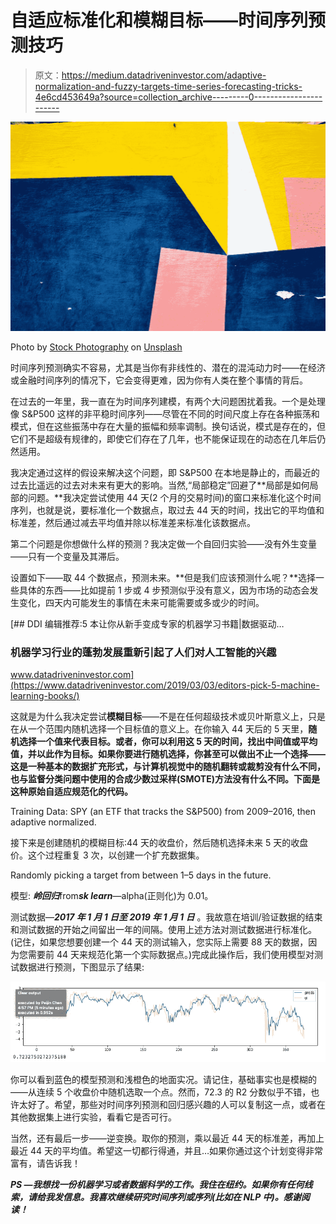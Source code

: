 # 自适应标准化和模糊目标——时间序列预测技巧

> 原文：<https://medium.datadriveninvestor.com/adaptive-normalization-and-fuzzy-targets-time-series-forecasting-tricks-4e6cd453649a?source=collection_archive---------0----------------------->

![](img/9a9ec18c6096de1a7dd0f9028ff6c962.png)

Photo by [Stock Photography](https://unsplash.com/@aplaceforcreation?utm_source=medium&utm_medium=referral) on [Unsplash](https://unsplash.com?utm_source=medium&utm_medium=referral)

时间序列预测确实不容易，尤其是当你有非线性的、潜在的混沌动力时——在经济或金融时间序列的情况下，它会变得更难，因为你有人类在整个事情的背后。

在过去的一年里，我一直在为时间序列建模，有两个大问题困扰着我。一个是处理像 S&P500 这样的非平稳时间序列——尽管在不同的时间尺度上存在各种振荡和模式，但在这些振荡中存在大量的振幅和频率调制。换句话说，模式是存在的，但它们不是超级有规律的，即使它们存在了几年，也不能保证现在的动态在几年后仍然适用。

我决定通过这样的假设来解决这个问题，即 S&P500 在本地是静止的，而最近的过去比遥远的过去对未来有更大的影响。当然,“局部稳定”回避了**局部是如何局部的问题。**我决定尝试使用 44 天(2 个月的交易时间)的窗口来标准化这个时间序列，也就是说，要标准化一个数据点，取过去 44 天的时间，找出它的平均值和标准差，然后通过减去平均值并除以标准差来标准化该数据点。

第二个问题是你想做什么样的预测？我决定做一个自回归实验——没有外生变量——只有一个变量及其滞后。

设置如下——取 44 个数据点，预测未来。**但是我们应该预测什么呢？**选择一些具体的东西——比如提前 1 步或 4 步预测似乎没有意义，因为市场的动态会发生变化，四天内可能发生的事情在未来可能需要或多或少的时间。

[](https://www.datadriveninvestor.com/2019/03/03/editors-pick-5-machine-learning-books/) [## DDI 编辑推荐:5 本让你从新手变成专家的机器学习书籍|数据驱动…

### 机器学习行业的蓬勃发展重新引起了人们对人工智能的兴趣

www.datadriveninvestor.com](https://www.datadriveninvestor.com/2019/03/03/editors-pick-5-machine-learning-books/) 

这就是为什么我决定尝试**模糊目标**——不是在任何超级技术或贝叶斯意义上，只是在从一个范围内随机选择一个目标值的意义上。在你输入 44 天后的 5 天里，**随机选择一个值来代表目标。或者，你可以利用这 5 天的时间，找出中间值或平均值，并以此作为目标。如果你要进行随机选择，你甚至可以做出不止一个选择——这是一种基本的数据扩充形式，与计算机视觉中的随机翻转或裁剪没有什么不同，也与监督分类问题中使用的合成少数过采样(SMOTE)方法没有什么不同。下面是这种原始自适应规范化的代码。**

Training Data: SPY (an ETF that tracks the S&P500) from 2009–2016, then adaptive normalized.

接下来是创建随机的模糊目标:44 天的收盘价，然后随机选择未来 5 天的收盘价。这个过程重复 3 次，以创建一个扩充数据集。

Randomly picking a target from between 1–5 days in the future.

模型: ***岭回归***from***sk learn***—alpha(正则化)为 0.01。

测试数据—***2017 年 1 月 1 日至 2019 年 1 月 1 日*** 。我故意在培训/验证数据的结束和测试数据的开始之间留出一年的间隔。使用上述方法对测试数据进行标准化。(记住，如果您想要创建一个 44 天的测试输入，您实际上需要 88 天的数据，因为您需要前 44 天来规范化第一个实际数据点。)完成此操作后，我们使用模型对测试数据进行预测，下图显示了结果:

![](img/39563d076f335d6fbdeb6bd6ec876112.png)

你可以看到蓝色的模型预测和浅橙色的地面实况。请记住，基础事实也是模糊的——从连续 5 个收盘价中随机选取一个点。然而，72.3 的 R2 分数似乎不错，也许太好了。希望，那些对时间序列预测和回归感兴趣的人可以复制这一点，或者在其他数据集上进行实验，看看它是否可行。

当然，还有最后一步——逆变换。取你的预测，乘以最近 44 天的标准差，再加上最近 44 天的平均值。希望这一切都行得通，并且…如果你通过这个计划变得非常富有，请告诉我！

***PS —我想找一份机器学习或者数据科学的工作。我住在纽约。如果你有任何线索，请给我发信息。我喜欢继续研究时间序列或序列(比如在 NLP 中)。感谢阅读！***
